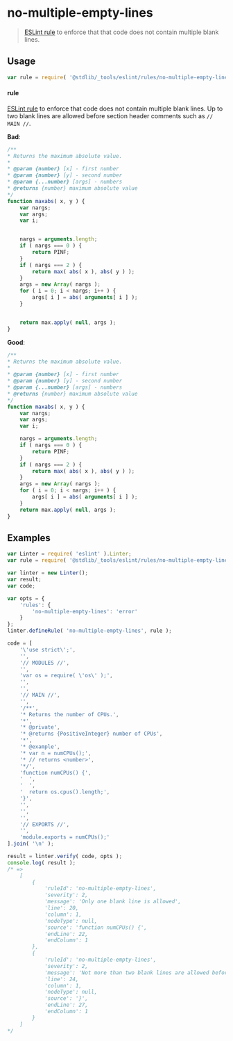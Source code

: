<!--

@license Apache-2.0

Copyright (c) 2018 The Stdlib Authors.

Licensed under the Apache License, Version 2.0 (the "License");
you may not use this file except in compliance with the License.
You may obtain a copy of the License at

   http://www.apache.org/licenses/LICENSE-2.0

Unless required by applicable law or agreed to in writing, software
distributed under the License is distributed on an "AS IS" BASIS,
WITHOUT WARRANTIES OR CONDITIONS OF ANY KIND, either express or implied.
See the License for the specific language governing permissions and
limitations under the License.

-->

# no-multiple-empty-lines

> [ESLint rule][eslint-rules] to enforce that that code does not contain multiple blank lines.

<section class="intro">

</section>

<!-- /.intro -->

<section class="usage">

## Usage

```javascript
var rule = require( '@stdlib/_tools/eslint/rules/no-multiple-empty-lines' );
```

#### rule

[ESLint rule][eslint-rules] to enforce that code does not contain multiple blank lines. Up to two blank lines are allowed before section header comments such as `// MAIN //`.

**Bad**:

<!-- eslint-disable stdlib/no-multiple-empty-lines -->

```javascript
/**
* Returns the maximum absolute value.
*
* @param {number} [x] - first number
* @param {number} [y] - second number
* @param {...number} [args] - numbers
* @returns {number} maximum absolute value
*/
function maxabs( x, y ) {
    var nargs;
    var args;
    var i;


    nargs = arguments.length;
    if ( nargs === 0 ) {
        return PINF;
    }
    if ( nargs === 2 ) {
        return max( abs( x ), abs( y ) );
    }
    args = new Array( nargs );
    for ( i = 0; i < nargs; i++ ) {
        args[ i ] = abs( arguments[ i ] );
    }


    return max.apply( null, args );
}
```

**Good**:

```javascript
/**
* Returns the maximum absolute value.
*
* @param {number} [x] - first number
* @param {number} [y] - second number
* @param {...number} [args] - numbers
* @returns {number} maximum absolute value
*/
function maxabs( x, y ) {
    var nargs;
    var args;
    var i;

    nargs = arguments.length;
    if ( nargs === 0 ) {
        return PINF;
    }
    if ( nargs === 2 ) {
        return max( abs( x ), abs( y ) );
    }
    args = new Array( nargs );
    for ( i = 0; i < nargs; i++ ) {
        args[ i ] = abs( arguments[ i ] );
    }
    return max.apply( null, args );
}
```

</section>

<!-- /.usage -->

<section class="examples">

## Examples

<!-- eslint no-undef: "error" -->

```javascript
var Linter = require( 'eslint' ).Linter;
var rule = require( '@stdlib/_tools/eslint/rules/no-multiple-empty-lines' );

var linter = new Linter();
var result;
var code;

var opts = {
    'rules': {
        'no-multiple-empty-lines': 'error'
    }
};
linter.defineRule( 'no-multiple-empty-lines', rule );

code = [
    '\'use strict\';',
    '',
    '// MODULES //',
    '',
    'var os = require( \'os\' );',
    '',
    '',
    '// MAIN //',
    '',
    '/**',
    '* Returns the number of CPUs.',
    '*',
    '* @private',
    '* @returns {PositiveInteger} number of CPUs',
    '*',
    '* @example',
    '* var n = numCPUs();',
    '* // returns <number>',
    '*/',
    'function numCPUs() {',
    '  ',
    '  ',
    '  return os.cpus().length;',
    '}',
    '',
    '',
    '',
    '// EXPORTS //',
    '',
    'module.exports = numCPUs();'
].join( '\n' );

result = linter.verify( code, opts );
console.log( result );
/* =>
    [
        {
            'ruleId': 'no-multiple-empty-lines',
            'severity': 2,
            'message': 'Only one blank line is allowed',
            'line': 20,
            'column': 1,
            'nodeType': null,
            'source': 'function numCPUs() {',
            'endLine': 22,
            'endColumn': 1
        },
        {
            'ruleId': 'no-multiple-empty-lines',
            'severity': 2,
            'message': 'Not more than two blank lines are allowed before a section header',
            'line': 24,
            'column': 1,
            'nodeType': null,
            'source': '}',
            'endLine': 27,
            'endColumn': 1
        }
    ]
*/
```

</section>

<!-- /.examples -->

<!-- Section for related `stdlib` packages. Do not manually edit this section, as it is automatically populated. -->

<section class="related">

</section>

<!-- /.related -->

<!-- Section for all links. Make sure to keep an empty line after the `section` element and another before the `/section` close. -->

<section class="links">

[eslint-rules]: https://eslint.org/docs/developer-guide/working-with-rules

</section>

<!-- /.links -->
